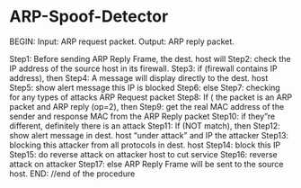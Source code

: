 # ARP-Spoof-Detector
BEGIN:
Input: ARP request packet.
Output: ARP reply packet.

Step1: Before sending ARP Reply Frame, the dest. host will
Step2: check the IP address of the source host in its firewall.
Step3: if (firewall contains IP address), then
Step4: A message will display directly to the dest. host
Step5: show alert message this IP is blocked
Step6: else
Step7: checking for any types of attacks ARP Request packet
Step8: If ( the packet is an ARP packet and ARP reply (op=2), then
Step9: get the real MAC address of the sender and response MAC from the ARP Reply packet
Step10: if they”re different, definitely there is an attack
Step11: If (NOT match), then
Step12: show alert message in dest. host “under attack” and IP the attacker
Step13: blocking this attacker from all protocols in dest. host
Step14: block this IP
Step15: do reverse attack on attacker host to cut service
Step16: reverse attack on attacker
Step17: else
        ARP Reply Frame will be sent to the source host.
END: //end of the procedure

